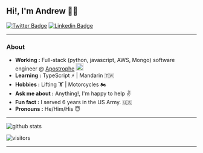 
## Hi!, I'm Andrew 👨‍💻
[![Twitter Badge](https://img.shields.io/badge/-Alocke12992-1ca0f1?style=flat-square&logo=twitter&logoColor=white&link=https://twitter.com/alocke12992)](https://twitter.com/alocke12992) 
[![Linkedin Badge](https://img.shields.io/badge/-Andrew_Locke-blue?style=flat-square&logo=Linkedin&logoColor=white&link=https://www.linkedin.com/in/andrewmlocke/)](https://www.linkedin.com/in/andrewmlocke/) 

---------------------------------------------------------------------------------------------------------------------------------------------------------------------------------
### About
-  **Working :** Full-stack (python, javascript, AWS, Mongo) software engineer @ [Apostrophe](https://www.apostrophe.com/) <img src="https://assets.apostrophe.com/favicons/apple-touch-icon.png" height="20" width="20" />
-  **Learning :** TypeScript :zap: | Mandarin 🇹🇼
-  **Hobbies :** Lifting 🏋️‍ | Motorcycles 🏍
-  **Ask me about :** Anything!, I'm happy to help :v:
-  **Fun fact :** I served 6 years in the US Army. 🇺🇸
-  **Pronouns :** He/Him/His :innocent:

---------------------------------------------------------------------------------------------------------------------------------------------------------------------------------

![github stats](https://github-readme-stats.vercel.app/api?username=alocke12992&show_icons=true)

![visitors](https://visitor-badge.glitch.me/badge?page_id=SulthanNK.SulthanNK) 

---------------------------------------------------------------------------------------------------------------------------------------------------------------------------------
